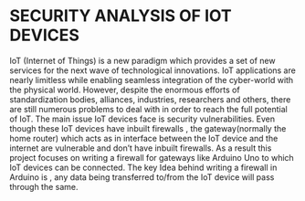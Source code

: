 # SECURITY ANALYSIS OF IOT DEVICES

IoT (Internet of Things) is a new paradigm which provides a set of new
services for the next wave of technological innovations. IoT applications are
nearly limitless while enabling seamless integration of the cyber-world with
the physical world. However, despite the enormous efforts of standardization
bodies, alliances, industries, researchers and others, there are still numerous
problems to deal with in order to reach the full potential of IoT.
The main issue IoT devices face is security vulnerabilities. Even though
these IoT devices have inbuilt firewalls , the gateway(normally the home
router) which acts as in interface between the IoT device and the internet
are vulnerable and don’t have inbuilt firewalls. As a result this project focuses
on writing a firewall for gateways like Arduino Uno to which IoT devices can
be connected. The key Idea behind writing a firewall in Arduino is , any
data being transferred to/from the IoT device will pass through the same.
